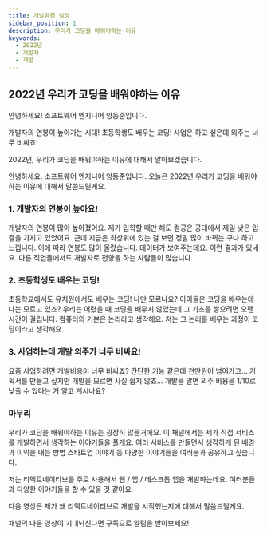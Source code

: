 ```yaml
---
title: 개발환경 설정
sidebar_position: 1
description: 우리가 코딩을 배워야하는 이유
keywords:
  - 2022년
  - 개발자
  - 개발
---
```


## 2022년 우리가 코딩을 배워야하는 이유

안녕하세요! 소프트웨어 엔지니어 양동준입니다.

개발자의 연봉이 높아가는 시대! 
초등학생도 배우는 코딩! 
사업은 하고 싶은데 외주는 너무 비싸죠!

2022년, 우리가 코딩을 배워야하는 이유에 대해서 알아보겠습니다. 

안녕하세요. 소프트웨어 엔지니어 양동준입니다.
오늘은 2022년 우리가 코딩을 배워야하는 이유에 대해서 말씀드릴게요.

### 1. 개발자의 연봉이 높아요!
개발자의 연봉이 많아 높아졌어요. 
제가 입학할 때만 해도 컴공은 공대에서 제일 낮은 입결을 가지고 있었어요.
근데 지금은 최상위에 있는 걸 보면 정말 많이 바뀌는 구나 하고 느낍니다. 
이에 따라 연봉도 많이 올랐습니다. 
데이터가 보여주는데요. 이런 결과가 있네요. 
다른 직업들에서도 개발자로 전향을 하는 사람들이 많습니다. 

### 2. 초등학생도 배우는 코딩!
초등학교에서도 유치원에서도 배우는 코딩! 나만 모르나요?
아이들은 코딩을 배우는데 나는 모르고 있죠? 
우리는 어렸을 때 코딩을 배우지 않았는데 그 기초를 쌓으려면 오랜 시간이 걸립니다. 
컴퓨터의 기본은 논리라고 생각해요. 
저는 그 논리를 배우는 과정이 코딩이라고 생각해요.

### 3. 사업하는데 개발 외주가 너무 비싸요!
요즘 사업하려면 개발비용이 너무 비싸죠? 
간단한 기능 같은데 천만원이 넘어가고…
기획서를 만들고 싶지만 개발을 모르면 사실 쉽지 않죠… 
개발을 알면 외주 비용을 1/10로 낮출 수 있다는 거 알고 계시나요?

### 마무리
우리가 코딩을 배워야하는 이유는 굉장히 많을거에요.
이 채널에서는 제가 직접 서비스를 개발하면서 생각하는 이야기들을 풀게요.
여러 서비스를 만들면서 생각하게 된 배경과 이익을 내는 방법 스타트업 이야기 등 
다양한 이야기들을 여러분과 공유하고 싶습니다. 

저는 리액트네이티브를 주로 사용해서 웹 / 앱 / 데스크톱 앱을 개발하는데요.
여러분들과 다양한 이야기들을 할 수 있을 것 같아요. 

다음 영상은 제가 왜 리액트네이티브로 개발을 시작했는지에 대해서 말씀드릴게요.

채널의 다음 영상이 기대되신다면 구독으로 알림을 받아보세요! 